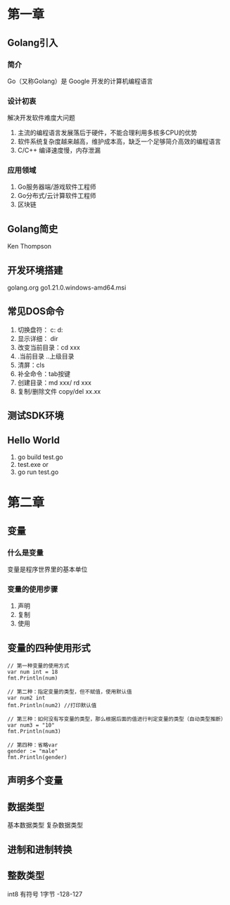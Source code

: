 # 第一章

## Golang引入

### 简介

Go（又称Golang）是 Google 开发的计算机编程语言

### 设计初衷
解决开发软件难度大问题
1. 主流的编程语言发展落后于硬件，不能合理利用多核多CPU的优势
2. 软件系统复杂度越来越高，维护成本高，缺乏一个足够简介高效的编程语言
3. C/C++ 编译速度慢，内存泄漏

### 应用领域
1. Go服务器端/游戏软件工程师
2. Go分布式/云计算软件工程师
3. 区块链


## Golang简史
Ken Thompson

## 开发环境搭建
golang.org go1.21.0.windows-amd64.msi

## 常见DOS命令
1. 切换盘符： c: d:
2. 显示详细： dir
3. 改变当前目录：cd xxx
4. .当前目录 ..上级目录
5. 清屏：cls
6. 补全命令：tab按键
7. 创建目录：md xxx/ rd xxx
8. 复制/删除文件 copy/del xx.xx

## 测试SDK环境

## Hello World
1. go build test.go
2. test.exe
or
1. go run test.go


# 第二章

## 变量

### 什么是变量
变量是程序世界里的基本单位

### 变量的使用步骤
1. 声明
2. 复制
3. 使用

## 变量的四种使用形式
	// 第一种变量的使用方式
	var num int = 18
	fmt.Println(num)

	// 第二种：指定变量的类型，但不赋值，使用默认值
	var num2 int
	fmt.Println(num2) //打印默认值

	// 第三种：如何没有写变量的类型，那么根据后面的值进行判定变量的类型（自动类型推断）
	var num3 = "10"
	fmt.Println(num3)

	// 第四种：省略var
	gender := "male"
	fmt.Println(gender)

## 声明多个变量

## 数据类型
基本数据类型 复杂数据类型

## 进制和进制转换

## 整数类型
int8 有符号 1字节 -128-127


